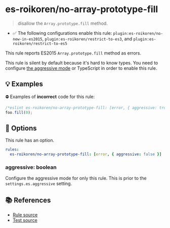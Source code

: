 # es-roikoren/no-array-prototype-fill
> disallow the `Array.prototype.fill` method.

- ✅ The following configurations enable this rule: `plugin:es-roikoren/no-new-in-es2015`, `plugin:es-roikoren/restrict-to-es3`, and `plugin:es-roikoren/restrict-to-es5`

This rule reports ES2015 `Array.prototype.fill` method as errors.

This rule is silent by default because it's hard to know types. You need to configure [the aggressive mode](../#the-aggressive-mode) or TypeScript in order to enable this rule.

## 💡 Examples

⛔ Examples of **incorrect** code for this rule:

```js
/*eslint es-roikoren/no-array-prototype-fill: [error, { aggressive: true }] */
foo.fill(0);
```

## 🔧 Options

This rule has an option.

```yml
rules:
  es-roikoren/no-array-prototype-fill: [error, { aggressive: false }]
```

### aggressive: boolean

Configure the aggressive mode for only this rule.
This is prior to the `settings.es.aggressive` setting.

## 📚 References

- [Rule source](https://github.com/roikoren755/eslint-plugin-es/blob/v2.0.6/src/rules/no-array-prototype-fill.ts)
- [Test source](https://github.com/roikoren755/eslint-plugin-es/blob/v2.0.6/tests/src/rules/no-array-prototype-fill.ts)

